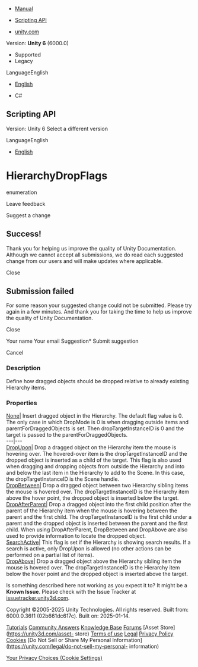 [ ]()

  * [Manual](../Manual/index.html)
  * [Scripting API](../ScriptReference/index.html)

  * [unity.com](https://unity.com/)

Version: **Unity 6** (6000.0)

  * Supported
  * Legacy

LanguageEnglish

  * [English]()

  * C#

[ ](https://docs.unity3d.com)

## Scripting API

Version: Unity 6 Select a different version

LanguageEnglish

  * [English]()

# HierarchyDropFlags

enumeration

Leave feedback

Suggest a change

## Success!

Thank you for helping us improve the quality of Unity Documentation. Although
we cannot accept all submissions, we do read each suggested change from our
users and will make updates where applicable.

Close

## Submission failed

For some reason your suggested change could not be submitted. Please <a>try
again</a> in a few minutes. And thank you for taking the time to help us
improve the quality of Unity Documentation.

Close

Your name Your email Suggestion* Submit suggestion

Cancel

[ ]()

### Description

Define how dragged objects should be dropped relative to already existing
Hierarchy items.

### Properties

[None](HierarchyDropFlags.None.html)| Insert dragged object in the Hierarchy.
The default flag value is 0. The only case in which DropMode is 0 is when
dragging outside items and parentForDraggedObjects is set. Then
dropTargetInstanceID is 0 and the target is passed to the
parentForDraggedObjects.  
---|---  
[DropUpon](HierarchyDropFlags.DropUpon.html)| Drop a dragged object on the
Hierarchy item the mouse is hovering over. The hovered-over item is the
dropTargetInstanceID and the dropped object is inserted as a child of the
target. This flag is also used when dragging and dropping objects from outside
the Hierarchy and into and below the last item in the Hierarchy to add to the
Scene. In this case, the dropTargetInstanceID is the Scene handle.  
[DropBetween](HierarchyDropFlags.DropBetween.html)| Drop a dragged object
between two Hierarchy sibling items the mouse is hovered over. The
dropTargetInstanceID is the Hierarchy item above the hover point, the dropped
object is inserted below the target.  
[DropAfterParent](HierarchyDropFlags.DropAfterParent.html)| Drop a dragged
object into the first child position after the parent of the Hierarchy item
when the mouse is hovering between the parent and the first child. The
dropTargetInstanceID is the first child under a parent and the dropped object
is inserted between the parent and the first child. When using
DropAfterParent, DropBetween and DropAbove are also used to provide
information to locate the dropped object.  
[SearchActive](HierarchyDropFlags.SearchActive.html)| This flag is set if the
Hierarchy is showing search results. If a search is active, only DropUpon is
allowed (no other actions can be performed on a partial list of items).  
[DropAbove](HierarchyDropFlags.DropAbove.html)| Drop a dragged object above
the Hierarchy sibling item the mouse is hovered over. The dropTargetInstanceID
is the Hierarchy item below the hover point and the dropped object is inserted
above the target.  
  
Is something described here not working as you expect it to? It might be a
**Known Issue**. Please check with the Issue Tracker at
[issuetracker.unity3d.com](https://issuetracker.unity3d.com).

Copyright ©2005-2025 Unity Technologies. All rights reserved. Built from:
6000.0.36f1 (02b661dc617c). Built on: 2025-01-14.

[Tutorials](https://unity3d.com/learn) [Community
Answers](https://answers.unity3d.com) [Knowledge
Base](https://support.unity3d.com/hc/en-us)
[Forums](https://forum.unity3d.com) [Asset Store](https://unity3d.com/asset-
store) [Terms of use](https://docs.unity3d.com/Manual/TermsOfUse.html)
[Legal](https://unity.com/legal) [Privacy
Policy](https://unity.com/legal/privacy-policy)
[Cookies](https://unity.com/legal/cookie-policy) [Do Not Sell or Share My
Personal Information](https://unity.com/legal/do-not-sell-my-personal-
information)

[Your Privacy Choices (Cookie Settings)](javascript:void\(0\);)

